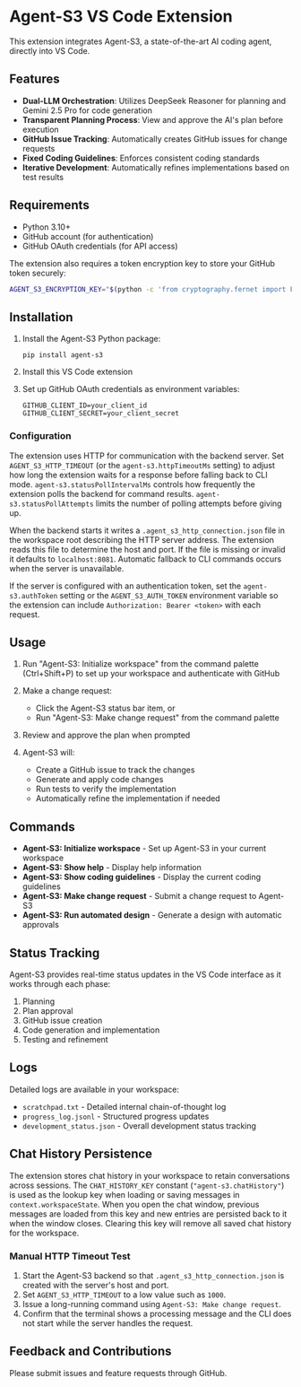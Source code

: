 <!--
NOTE: The top-level README.md in the repository contains the latest features and documentation for Agent-S3. Please refer to ../../README.md for the most up-to-date information.
-->
# Agent-S3 VS Code Extension

This extension integrates Agent-S3, a state-of-the-art AI coding agent, directly into VS Code.

## Features

- **Dual-LLM Orchestration**: Utilizes DeepSeek Reasoner for planning and Gemini 2.5 Pro for code generation
- **Transparent Planning Process**: View and approve the AI's plan before execution
- **GitHub Issue Tracking**: Automatically creates GitHub issues for change requests
- **Fixed Coding Guidelines**: Enforces consistent coding standards
- **Iterative Development**: Automatically refines implementations based on test results

## Requirements

- Python 3.10+
- GitHub account (for authentication)
- GitHub OAuth credentials (for API access)

The extension also requires a token encryption key to store your GitHub token securely:
```bash
AGENT_S3_ENCRYPTION_KEY="$(python -c 'from cryptography.fernet import Fernet; print(Fernet.generate_key().decode())')"
```

## Installation

1. Install the Agent-S3 Python package:
   ```
   pip install agent-s3
   ```

2. Install this VS Code extension

3. Set up GitHub OAuth credentials as environment variables:
   ```
   GITHUB_CLIENT_ID=your_client_id
   GITHUB_CLIENT_SECRET=your_client_secret
   ```

### Configuration

The extension uses HTTP for communication with the backend server.
Set `AGENT_S3_HTTP_TIMEOUT` (or the `agent-s3.httpTimeoutMs` setting) to adjust
how long the extension waits for a response before falling back to CLI mode.
`agent-s3.statusPollIntervalMs` controls how frequently the extension polls the
backend for command results. `agent-s3.statusPollAttempts` limits the number of
polling attempts before giving up.

When the backend starts it writes a `.agent_s3_http_connection.json` file in the
workspace root describing the HTTP server address. The extension reads this file
to determine the host and port. If the file is missing or invalid it defaults to
`localhost:8081`. Automatic fallback to CLI commands occurs when the server is
unavailable.

If the server is configured with an authentication token, set the
`agent-s3.authToken` setting or the `AGENT_S3_AUTH_TOKEN` environment variable so
the extension can include `Authorization: Bearer <token>` with each request.

## Usage

1. Run "Agent-S3: Initialize workspace" from the command palette (Ctrl+Shift+P) to set up your workspace and authenticate with GitHub

2. Make a change request:
   - Click the Agent-S3 status bar item, or
   - Run "Agent-S3: Make change request" from the command palette

3. Review and approve the plan when prompted

4. Agent-S3 will:
   - Create a GitHub issue to track the changes
   - Generate and apply code changes
   - Run tests to verify the implementation
   - Automatically refine the implementation if needed

## Commands

- **Agent-S3: Initialize workspace** - Set up Agent-S3 in your current workspace
- **Agent-S3: Show help** - Display help information
- **Agent-S3: Show coding guidelines** - Display the current coding guidelines
- **Agent-S3: Make change request** - Submit a change request to Agent-S3
- **Agent-S3: Run automated design** - Generate a design with automatic approvals

## Status Tracking

Agent-S3 provides real-time status updates in the VS Code interface as it works through each phase:
1. Planning
2. Plan approval
3. GitHub issue creation
4. Code generation and implementation
5. Testing and refinement

## Logs

Detailed logs are available in your workspace:
- `scratchpad.txt` - Detailed internal chain-of-thought log
- `progress_log.jsonl` - Structured progress updates
- `development_status.json` - Overall development status tracking

## Chat History Persistence

The extension stores chat history in your workspace to retain conversations
across sessions. The `CHAT_HISTORY_KEY` constant (`"agent-s3.chatHistory"`) is
used as the lookup key when loading or saving messages in `context.workspaceState`.
When you open the chat window, previous messages are loaded from this key and
new entries are persisted back to it when the window closes. Clearing this key
will remove all saved chat history for the workspace.

### Manual HTTP Timeout Test

1. Start the Agent-S3 backend so that `.agent_s3_http_connection.json` is
   created with the server's host and port.
2. Set `AGENT_S3_HTTP_TIMEOUT` to a low value such as `1000`.
3. Issue a long-running command using `Agent-S3: Make change request`.
4. Confirm that the terminal shows a processing message and the CLI does not
   start while the server handles the request.

## Feedback and Contributions

Please submit issues and feature requests through GitHub.
